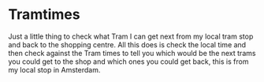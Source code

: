 # Tramtimes
Just a little thing to check what Tram I can get next from my local tram stop and back to the shopping centre.
All this does is check the local time and then check against the Tram times to tell you which would be the next trams you
could get to the shop and which ones you could get back, this is from my local stop in Amsterdam.
